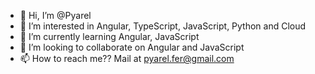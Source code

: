 - 👋 Hi, I’m @Pyarel
- 👀 I’m interested in Angular, TypeScript, JavaScript, Python and Cloud
- 🌱 I’m currently learning Angular, JavaScript
- 💞️ I’m looking to collaborate on Angular and JavaScript
- 📫 How to reach me?? Mail at pyarel.fer@gmail.com 

<!---
Pyarel/Pyarel is a ✨ special ✨ repository because its `README.md` (this file) appears on your GitHub profile.
You can click the Preview link to take a look at your changes.
--->
